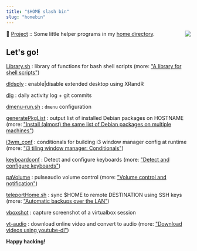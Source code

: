 ```yaml
---
title: "$HOME slash bin"
slug: "homebin"
---
```


 <img style="float:right;" src="/img/infinite-loop-not-300.png" />

:penguin: [Project](/projects/) :: Some little helper programs in my [home directory](https://github.com/vonbrownie/homebin).

## Let's go!

[Library.sh](https://github.com/vonbrownie/homebin/blob/master/Library.sh)
: library of functions for bash shell scripts (more: ["A library for shell scripts"](/shell-script-library))

[dldsply](https://github.com/vonbrownie/homebin/blob/master/dldsply)
: enable|disable extended desktop using XRandR

[dlg](https://github.com/vonbrownie/homebin/blob/master/dlg)
: daily activity log + git commits

[dmenu-run.sh](https://github.com/vonbrownie/homebin/blob/master/dmenu-run.sh)
: `dmenu` configuration

[generatePkgList](https://github.com/vonbrownie/homebin/blob/master/generatePkgList)
: output list of installed Debian packages on HOSTNAME (more: ["Install (almost) the same list of Debian packages on multiple machines"](/debian-package-list))

[i3wm_conf](https://github.com/vonbrownie/homebin/blob/master/i3wm_conf)
: conditionals for building i3 window manager config at runtime (more: ["i3 tiling window manager: Conditionals"](/i3-tiling-window-manager#conditionals))

[keyboardconf](https://github.com/vonbrownie/homebin/blob/master/keyboardconf)
: Detect and configure keyboards (more: ["Detect and configure keyboards"](/keyboardconf))

[paVolume](https://github.com/vonbrownie/homebin/blob/master/paVolume)
: pulseaudio volume control (more: ["Volume control and notification"](/pavolume))

[teleportHome.sh](https://github.com/vonbrownie/homebin/blob/master/teleportHome.sh)
: sync $HOME to remote DESTINATION using SSH keys (more: ["Automatic backups over the LAN"](/backup-over-lan))

[vboxshot](https://github.com/vonbrownie/homebin/blob/master/vboxshot)
: capture screenshot of a virtualbox session

[yt-audio](https://github.com/vonbrownie/homebin/blob/master/yt-audio)
: download online video and convert to audio (more: ["Download videos using youtube-dl"](/youtube-dl))

**Happy hacking!**
